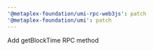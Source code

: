 ```yaml
---
'@metaplex-foundation/umi-rpc-web3js': patch
'@metaplex-foundation/umi': patch
---
```


Add getBlockTime RPC method
